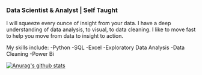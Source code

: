### Data Scientist & Analyst | Self Taught

I will squeeze every ounce of insight from your data. I have a deep understanding of data analysis, to visual, to data cleaning. I like to move fast to help you move from data to insight to action.

My skills include:
-Python
-SQL
-Excel
-Exploratory Data Analysis
-Data Cleaning
-Power Bi

[![Anurag's github stats](https://github-readme-stats.vercel.app/api?username=ahmedtheanalyst)](https://github.com/anuraghazra/github-readme-stats)
